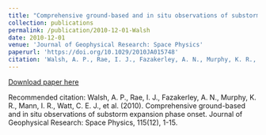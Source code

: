 ```yaml
---
title: "Comprehensive ground-based and in situ observations of substorm expansion phase onset"
collection: publications
permalink: /publication/2010-12-01-Walsh
date: 2010-12-01
venue: 'Journal of Geophysical Research: Space Physics'
paperurl: 'https://doi.org/10.1029/2010JA015748'
citation: 'Walsh, A. P., Rae, I. J., Fazakerley, A. N., Murphy, K. R., Mann, I. R., Watt, C. E. J., et al. (2010). Comprehensive ground-based and in situ observations of substorm expansion phase onset. Journal of Geophysical Research: Space Physics, 115(12), 1-15. '
---
```

[Download paper here](https://doi.org/10.1029/2010JA015748)

Recommended citation: Walsh, A. P., Rae, I. J., Fazakerley, A. N., Murphy, K. R., Mann, I. R., Watt, C. E. J., et al. (2010). Comprehensive ground-based and in situ observations of substorm expansion phase onset. Journal of Geophysical Research: Space Physics, 115(12), 1-15. 